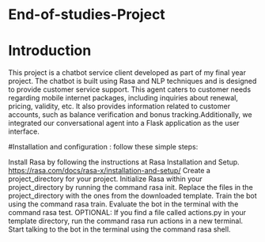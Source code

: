 # End-of-studies-Project

# Introduction
This project is a chatbot service client developed as part of my final year project. The chatbot is built using Rasa and NLP techniques and is designed to provide customer service support. This agent caters to customer needs regarding mobile internet packages, including inquiries about renewal, pricing, validity, etc. It also provides information related to customer accounts, such as balance verification and bonus tracking.Additionally, we integrated our conversational agent into a Flask application as the user interface.

#Installation and configuration : 
follow these simple steps:

Install Rasa by following the instructions at Rasa Installation and Setup.  https://rasa.com/docs/rasa-x/installation-and-setup/
Create a project_directory for your project.
Initialize Rasa within your project_directory by running the command rasa init.
Replace the files in the project_directory with the ones from the downloaded template.
Train the bot using the command rasa train.
Evaluate the bot in the terminal with the command rasa test.
OPTIONAL: If you find a file called actions.py in your template directory, run the command rasa run actions in a new terminal.
Start talking to the bot in the terminal using the command rasa shell.

